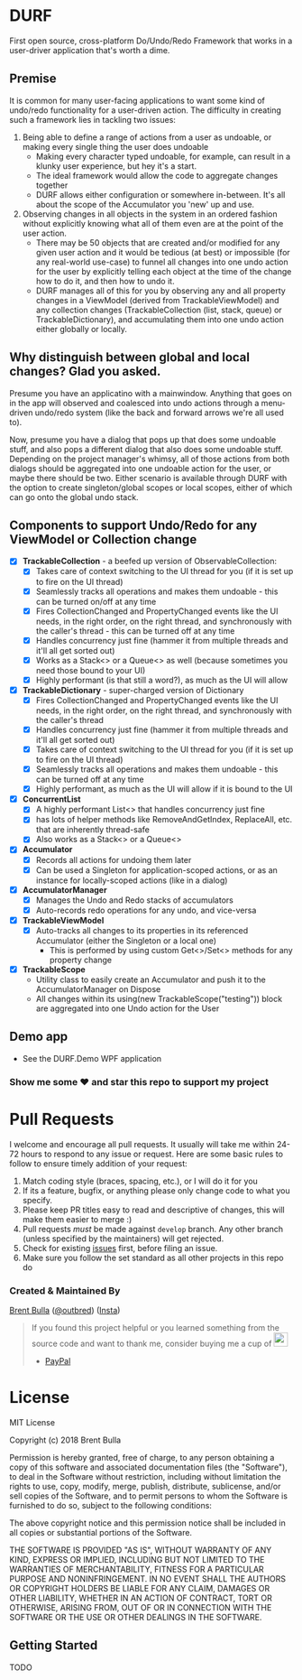 # DURF
First open source, cross-platform Do/Undo/Redo Framework that works in a user-driver application that's worth a dime.

## Premise

It is common for many user-facing applications to want some kind of undo/redo functionality for a user-driven action.  The difficulty in creating such a framework lies in tackling two issues:

1. Being able to define a range of actions from a user as undoable, or making every single thing the user does undoable
    - Making every character typed undoable, for example, can result in a klunky user experience, but hey it's a start.
    - The ideal framework would allow the code to aggregate changes together
    - DURF allows either configuration or somewhere in-between.  It's all about the scope of the Accumulator you 'new' up and use.
2. Observing changes in all objects in the system in an ordered fashion without explicitly knowing what all of them even are at the point of the user action.
    - There may be 50 objects that are created and/or modified for any given user action and it would be tedious (at best) or impossible (for any real-world use-case) to funnel all changes into one undo action for the user by explicitly telling each object at the time of the change how to do it, and then how to undo it.
    - DURF manages all of this for you by observing any and all property changes in a ViewModel (derived from TrackableViewModel) and any collection changes (TrackableCollection (list, stack, queue) or TrackableDictionary), and accumulating them into one undo action either globally or locally.
  
## Why distinguish between global and local changes?  Glad you asked.

   Presume you have an applicatino with a mainwindow.  Anything that goes on in the app will observed and coalesced into undo actions through a menu-driven undo/redo system (like the back and forward arrows we're all used to).
   
   Now, presume you have a dialog that pops up that does some undoable stuff, and also pops a different dialog that also does some undoable stuff. Depending on the project manager's whimsy, all of those actions from both dialogs should be aggregated into one undoable action for the user, or maybe there should be two.  Either scenario is available through DURF with the option to create singleton/global scopes or local scopes, either of which can go onto the global undo stack.
 

## Components to support Undo/Redo for any ViewModel or Collection change

  * [x] **TrackableCollection** - a beefed up version of ObservableCollection:
    * [x] Takes care of context switching to the UI thread for you (if it is set up to fire on the UI thread)
    * [x] Seamlessly tracks all operations and makes them undoable - this can be turned on/off at any time
    * [x] Fires CollectionChanged and PropertyChanged events like the UI needs, in the right order, on the right thread, and synchronously with the caller's thread - this can be turned off at any time
    * [x] Handles concurrency just fine (hammer it from multiple threads and it'll all get sorted out)
    * [x] Works as a Stack<> or a Queue<> as well (because sometimes you need those bound to your UI)
    * [x] Highly performant (is that still a word?), as much as the UI will allow
    
  * [x] **TrackableDictionary** - super-charged version of Dictionary
    * [x] Fires CollectionChanged and PropertyChanged events like the UI needs, in the right order, on the right thread, and synchronously with the caller's thread
    * [x] Handles concurrency just fine (hammer it from multiple threads and it'll all get sorted out)
    * [x] Takes care of context switching to the UI thread for you (if it is set up to fire on the UI thread)
    * [x] Seamlessly tracks all operations and makes them undoable - this can be turned off at any time
    * [x] Highly performant, as much as the UI will allow if it is bound to the UI
    
  * [x] **ConcurrentList**
    * [x] A highly performant List<> that handles concurrency just fine
    * [x] has lots of helper methods like RemoveAndGetIndex, ReplaceAll, etc. that are inherently thread-safe
    * [x] Also works as a Stack<> or a Queue<>
    
  * [x] **Accumulator**
    * [x] Records all actions for undoing them later
    * [x] Can be used a Singleton for application-scoped actions, or as an instance for locally-scoped actions (like in a dialog)
    
  * [x] **AccumulatorManager**
    * [x] Manages the Undo and Redo stacks of accumulators
    * [x] Auto-records redo operations for any undo, and vice-versa
    
  * [x] **TrackableViewModel**
    * [x] Auto-tracks all changes to its properties in its referenced Accumulator (either the Singleton or a local one)
      * This is performed by using custom Get<>/Set<> methods for any property change
      
  * [x] **TrackableScope**
    * Utility class to easily create an Accumulator and push it to the AccumulatorManager on Dispose
    * All changes within its using(new TrackableScope("testing")) block are aggregated into one Undo action for the User
      

## Demo app

  * See the DURF.Demo WPF application
  
  

### Show me some :heart: and star this repo to support my project

# Pull Requests

I welcome and encourage all pull requests. It usually will take me within 24-72 hours to respond to any issue or request. Here are some basic rules to follow to ensure timely addition of your request:

1.  Match coding style (braces, spacing, etc.), or I will do it for you
2.  If its a feature, bugfix, or anything please only change code to what you specify.
3.  Please keep PR titles easy to read and descriptive of changes, this will make them easier to merge :)
4.  Pull requests _must_ be made against `develop` branch. Any other branch (unless specified by the maintainers) will get rejected.
5.  Check for existing [issues](https://github.com/outbred/DURF/issues) first, before filing an issue.
6.  Make sure you follow the set standard as all other projects in this repo do

### Created & Maintained By

[Brent Bulla](https://github.com/outbred) ([@outbred](https://www.twitter.com/outbred))
([Insta](https://www.instagram.com/outbred))

> If you found this project helpful or you learned something from the source code and want to thank me, consider buying me a cup of  <img src="https://vignette.wikia.nocookie.net/logopedia/images/a/ad/Dr._Pepper_1958.jpg/revision/latest?cb=20100924201743" height="25em" />
>
> * [PayPal](https://paypal.me/brentbulla/)

# License
MIT License

Copyright (c) 2018 Brent Bulla

Permission is hereby granted, free of charge, to any person obtaining a copy
of this software and associated documentation files (the "Software"), to deal
in the Software without restriction, including without limitation the rights
to use, copy, modify, merge, publish, distribute, sublicense, and/or sell
copies of the Software, and to permit persons to whom the Software is
furnished to do so, subject to the following conditions:

The above copyright notice and this permission notice shall be included in all
copies or substantial portions of the Software.

THE SOFTWARE IS PROVIDED "AS IS", WITHOUT WARRANTY OF ANY KIND, EXPRESS OR
IMPLIED, INCLUDING BUT NOT LIMITED TO THE WARRANTIES OF MERCHANTABILITY,
FITNESS FOR A PARTICULAR PURPOSE AND NONINFRINGEMENT. IN NO EVENT SHALL THE
AUTHORS OR COPYRIGHT HOLDERS BE LIABLE FOR ANY CLAIM, DAMAGES OR OTHER
LIABILITY, WHETHER IN AN ACTION OF CONTRACT, TORT OR OTHERWISE, ARISING FROM,
OUT OF OR IN CONNECTION WITH THE SOFTWARE OR THE USE OR OTHER DEALINGS IN THE
SOFTWARE.

## Getting Started

TODO
